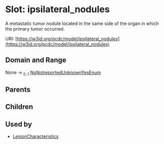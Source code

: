 
# Slot: ipsilateral_nodules


A metastatic tumor nodule located in the same side of the organ in which the primary tumor occurred.

URI: [https://w3id.org/pcdc/model/ipsilateral_nodules](https://w3id.org/pcdc/model/ipsilateral_nodules)


## Domain and Range

None &#8594;  <sub>0..1</sub> [NoNotreportedUnknownYesEnum](NoNotreportedUnknownYesEnum.md)

## Parents


## Children


## Used by

 * [LesionCharacteristics](LesionCharacteristics.md)
